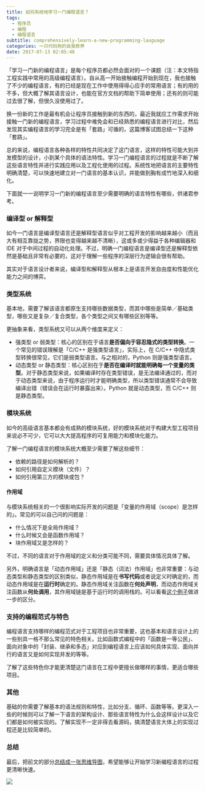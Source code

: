 ```yaml
---
title: 如何系统地学习一门编程语言？
tags:
  - 程序员
  - 编程
  - 编程语言
subtitle: comprehensively-learn-a-new-programming-lauguage
categories: 一只代码狗的自我修养
date: 2017-07-13 02:05:48
---
```


「学习一门新的编程语言」是每个程序员都必然会面对的一个课题（注：本文特指工程实践中常用的高级编程语言）。自从高一开始接触编程开始到现在，我也接触了不少的编程语言，有的已经是现在工作中使用得得心应手的常用语言；有的用的不多，但大概了解其语言设计，也能在官方文档的帮助下简单使用；还有的则可能过去很了解，但很久没使用过了。

换一份新的工作是最有机会让程序员接触到新的东西的，最近我就应工作需求开始接触一门新的编程语言，学习过程中难免会和已经熟悉的编程语言进行对比，然后发现其实编程语言的学习完全是有「套路」可循的，这篇博客试图总结一下这种「套路」。

<!-- more -->

总的来说，编程语言各种各样的特性共同决定了这门语言，这样的特性可能大到并发模型的设计，小到某个具体的语法特性。学习一门编程语言的过程就是不断了解这些语言特性并进行实践应用以及工程化使用的过程。系统性地把语言的主要特性明确清楚，可以快速地建立对一门语言的基本认识，并能做到胸有成竹地深入和细化。

下面就一一说明学习一门新的编程语言至少需要明确的语言特性有哪些，供诸君参考。

### 编译型 or 解释型

如今一门语言是编译型语言还是解释型语言似乎对工程开发的影响越来越小（而且大有相互靠拢之势，界限也变得越来越不清晰），这或多或少得益于各种编辑器和 IDE 对于中间过程的自动化处理。不过，明确一门编程语言是编译型还是解释型依然是基础且非常有必要的，这对于理解一些程序的深层行为逻辑会很有帮助。

其实对于语言设计者来说，编译型和解释型从根本上是语言开发自由度和性能优化能力之间的博弈。

### 类型系统

基本地，需要了解该语言都原生支持哪些数据类型，而其中哪些是简单／基础类型，哪些又是复杂／复合类型，各个类型之间又有哪些区别等等。

更抽象来看，类型系统又可以从两个维度来定义：

- 强类型 or 弱类型：核心的区别在于语言**是否偏向于容忍隐式的类型转换**。一个常见的错误理解是「C/C++ 是强类型语言」，实际上，在 C/C++ 中隐式类型转换很常见，它们是弱类型语言。与之相对的，Python 则是强类型语言。
- 动态类型 or 静态类型：核心区别在于**是否在编译时就能明确每一个变量的类型**。对于静态类型来说，如果编译时存在类型错误，是无法编译通过的，而对于动态类型来说，由于程序运行时才能明确类型，所以类型错误通常不会导致编译出错（错误会在运行时暴露出来）。Python 就是动态类型，而 C/C++ 则是静态类型。

### 模块系统

如今的高级语言基本都会有成熟的模块系统，好的模块系统对于构建大型工程项目来说必不可少，它可以大大提高程序的可复用能力和模块化能力。

了解一门编程语言的模块系统大概至少需要了解这些细节：

- 依赖的路径是如何解析的？
- 如何引用自定义模块（文件）？
- 如何引用第三方的模块或包？

#### 作用域

与模块系统相关的一个很影响实际开发的问题是「变量的作用域（scope）是怎样的」。常见的可以自己问的问题是：

- 什么情况下是全局作用域？
- 什么时候又会是函数作用域？
- 块作用域又是怎样的？

不过，不同的语言对于作用域的定义和分类可能不同，需要具体情况具体了解。

另外，明确语言是「动态作用域」还是「静态（词法）作用域」也非常重要：与动态类型和静态类型的区别类似，静态作用域是在**书写代码**或者说定义时确定的，而动态作用域是在**运行时**确定的。静态作用域关注函数在**何处声明**，而动态作用域关注函数从**何处调用**，其作用域链是基于运行时的调用栈的。可以看看[这个例子](https://www.zhihu.com/question/20032419/answer/112564460)做进一步的区分。

### 支持的编程范式与特色

编程语言支持哪样的编程范式对于工程项目也非常重要，这也基本和语言设计上的一些别具一格不那么常见的特色相关。比如函数式编程中的「函数是一等公民」、面向对象中的「封装、继承和多态」对应到编程语言上应该如何具体实现、面向并行的语言又是如何实现并发的等等。

了解了这些特色你才能更清楚这门语言在工程中更擅长做哪样的事情，更适合哪些项目。

### 其他

基础的你需要了解基本的语法规则和特性，比如分支、循环、函数等等。更深入一些的时候则可以了解一下语言的架构设计、那些语言特性为什么会这样设计以及它们都是如何被实现的。了解实现不一定非得去看源码，搞清楚语言大体上的实现过程还是比较简单的。

### 总结

最后，把前文的部分[总结成一张思维导图](https://www.processon.com/chart_image/595f2e79e4b0a77c5aeb50d7.png)，希望能够让开始学习新编程语言的过程更清晰快速。

<img src="http://oc3nlt0h2.bkt.clouddn.com/lean-a-new-language.png" />
